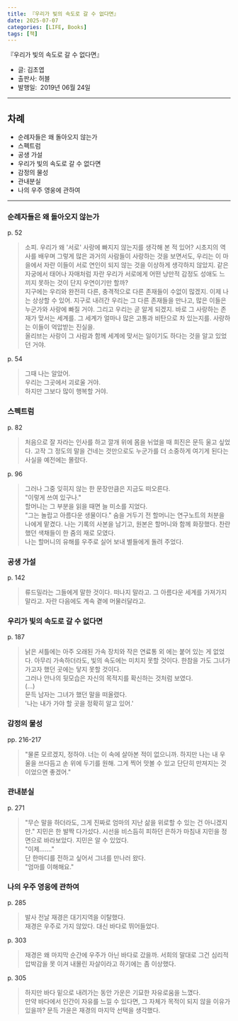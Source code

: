 ```yaml
---
title: 『우리가 빛의 속도로 갈 수 없다면』
date: 2025-07-07
categories: [LIFE, Books]
tags: [책]
---
```



『우리가 빛의 속도로 갈 수 없다면』
- 글: 김초엽
- 출판사: 허블
- 발행일:  2019년 06월 24일


--- 


## 차례

- 순례자들은 왜 돌아오지 않는가
- 스펙트럼
- 공생 가설
- 우리가 빛의 속도로 갈 수 없다면
- 감정의 물성
- 관내분실
- 나의 우주 영웅에 관하여


---

### 순례자들은 왜 돌아오지 않는가

p. 52  
> 소피. 우리가 왜 '서로' 사랑에 빠지지 않는지를 생각해 본 적 있어? 시초지의 역사를 배우며 그렇게 많은 과거의 사람들이 사랑하는 것을 보면서도, 우리는 이 마을에서 자란 이들이 서로 연인이 되지 않는 것을 이상하게 생각하지 않았지. 같은 자궁에서 태어나 자매처럼 자란 우리가 서로에게 어떤 낭만적 감정도 성애도 느끼지 못하는 것이 단지 우연이기만 할까?  
> 지구에는 우리와 완전히 다른, 충격적으로 다른 존재들이 수없이 많겠지. 이제 나는 상상할 수 있어. 지구로 내려간 우리는 그 다른 존재들을 만나고, 많은 이들은 누군가와 사랑에 빠질 거야. 그리고 우리는 곧 알게 되겠지. 바로 그 사랑하는 존재가 맞서는 세계를. 그 세계가 얼마나 많은 고통과 비탄으로 차 있는지를. 사랑하는 이들이 억압받는 진실을.  
> 올리브는 사랑이 그 사람과 함께 세계에 맞서는 일이기도 하다는 것을 알고 있었던 거야.  

p. 54  
> 그때 나는 알았어.  
> 우리는 그곳에서 괴로울 거야.  
> 하지만 그보다 많이 행복할 거야.  



### 스펙트럼

p. 82  
> 처음으로 잘 자라는 인사를 하고 깔개 위에 몸을 뉘었을 때 희진은 문득 울고 싶었다. 고작 그 정도의 말을 건네는 것만으로도 누군가를 더 소중하게 여기게 된다는 사실을 예전에는 몰랐다.  

p. 96  
> 그러나 그중 잊히지 않는 한 문장만큼은 지금도 떠오른다.  
> "이렇게 쓰여 있구나."  
> 할머니는 그 부분을 읽을 때면 늘 미소를 지었다.  
> "그는 놀랍고 아름다운 생물이다." 숨을 거두기 전 할머니는 연구노트의 처분을 나에게 맡겼다. 나는 기록의 사본을 남기고, 원본은 할머니와 함께 화장했다. 찬란했던 색채들이 한 줌의 재로 모였다.  
> 나는 할머니의 유해를 우주로 실어 보내 별들에게 돌려 주었다.  



### 공생 가설

p. 142  
> 류드밀라는 그들에게 말한 것이다. 떠나지 말라고. 그 아름다운 세계를 가져가지 말라고. 자란 다음에도 계속 곁에 머물러달라고.  



### 우리가 빛의 속도로 갈 수 없다면

p. 187  
> 낡은 셔틀에는 아주 오래된 가속 장치와 작은 연료통 외 에는 붙어 있는 게 없었다. 아무리 가속하더라도, 빛의 속도에는 미치지 못할 것이다. 한참을 가도 그녀가 가고자 했던 곳에는 닿지 못할 것이다.  
> 그러나 안나의 뒷모습은 자신의 목적지를 확신하는 것처럼 보였다.  
> (…)  
> 문득 남자는 그녀가 했던 말을 떠올렸다.  
> '나는 내가 가야 할 곳을 정확히 알고 있어.'



### 감정의 물성

pp. 216-217  
> "물론 모르겠지, 정하야. 너는 이 속에 살아본 적이 없으니까. 하지만 나는 내 우울을 쓰다듬고 손 위에 두기를 원해. 그게 찍어 맛볼 수 있고 단단히 만져지는 것이었으면 좋겠어."  



### 관내분실

p. 271  
> "무슨 말을 하더라도, 그게 진짜로 엄마의 지난 삶을 위로할 수 있는 건 아니겠지만." 지민은 한 발짝 다가섰다. 시선을 비스듬히 피하던 은하가 마침내 지민을 정면으로 바라보았다. 지민은 알 수 있었다.  
> "이제……."  
> 단 한마디를 전하고 싶어서 그녀를 만나러 왔다.  
> "엄마를 이해해요."  



### 나의 우주 영웅에 관하여

p. 285  
> 발사 전날 재경은 대기지역을 이탈했다.  
> 재경은 우주로 가지 않았다. 대신 바다로 뛰어들었다.  

p. 303  
> 재경은 왜 마지막 순간에 우주가 아닌 바다로 갔을까.  서희의 말대로 그건 심리적 압박감을 못 이겨 내몰린 자살이라고 하기에는 좀 이상했다.  

p. 305  
> 하지만 바다 밑으로 내려가는 동안 가운은 기묘한 자유로움을 느꼈다.  
> 만약 바다에서 인간이 자유를 느낄 수 있다면, 그 자체가 목적이 되지 않을 이유가 있을까? 문득 가윤은 재경의 마지막 선택을 생각했다.  